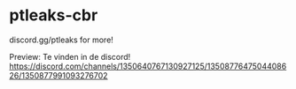 # ptleaks-cbr
discord.gg/ptleaks for more!

Preview:
Te vinden in de discord!
https://discord.com/channels/1350640767130927125/1350877647504408626/1350877991093276702
